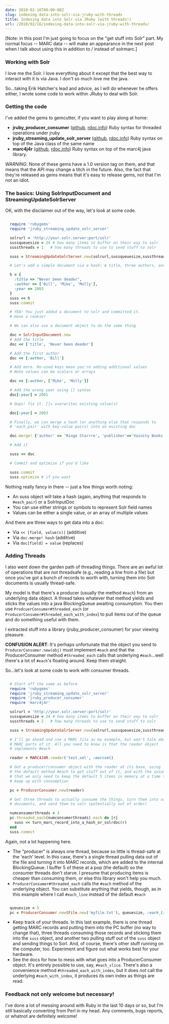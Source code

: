 ```yaml
---
date: 2010-02-16T00:00:00Z
slug: indexing-data-into-solr-via-jruby-with-threads
title: Indexing data into Solr via JRuby (with threads!)
url: /2010/02/16/indexing-data-into-solr-via-jruby-with-threads/
---
```


[Note: in this post I'm just going to focus on the "get stuff into Solr" part. My normal focus -- MARC data -- will
make an appearance in the next post when I talk about using this in addition to / instead of solrmarc.]


### Working with Solr

I love me the Solr. I love everything about it except that the best way to interact with it is via Java. I don't so much love me the java.

So...taking Erik Hatcher's lead and advice, as I will do whenever he offers either, I wrote some code to work within JRuby to deal with Solr.

### Getting the code

I've added the gems to gemcutter, if you want to play along at home:

  * **jruby\_producer\_consumer** ([github](http://github.com/billdueber/jruby_producer_consumer), [rdoc.info](http://rdoc.info/projects/billdueber/jruby_producer_consumer)) Ruby syntax for threaded operations under jruby
  * **jruby\_streaming\_update\_solr\_server** ([github](http://github.com/billdueber/jruby_streaming_update_solr_server), [rdoc.info](http://rdoc.info/projects/billdueber/jruby_streaming_update_solr_server)) Ruby syntax on top of the Java class of the same name
  * **marc4j4r** ([github](http://github.com/billdueber/marc4j4r), [rdoc.info](http://rdoc.info/projects/billdueber/marc4j4r)) Ruby syntax on top of the marc4j java library.

*WARNING*: None of these gems have a 1.0 version tag on them, and that means that the API may change a titch in
  the future. Also, the fact that they're released as gems means that it's easy to release gems, not that I'm not
  an idiot.

### The basics: Using SolrInputDocument and StreamingUpdateSolrServer

OK, with the disclaimer out of the way, let's look at some code.


~~~ruby

  require 'rubygems'
  require 'jruby_streaming_update_solr_server'

  solrurl = 'http://your.solr.server:port/solr'
  sussqueuesize = 24 # how many items to buffer on their way to solr
  sussthreads = 1   # how many threads to use to send stuff to solr

  suss = StreamingUpdateSolrServer.new(solrurl,sussqueuesize,sussthreads)

  # Let's add a simple document via a hash: A title, three authors, and a year

  h = {
    :title => "Never been deader",
    :author => ['Bill', 'Mike', 'Molly'],
    :year => 2003
  }
  suss << h
  suss.commit

  # YEA! You just added a document to solr and committed it.
  # Have a cookie!

  # We can also use a document object to do the same thing

  doc = SolrInputDocument.new
  # Add the title
  doc << ['title', 'Never been deader']

  # Add the first author
  doc << [:author, 'Bill']

  # Add more. Re-used keys mean you're adding additional values
  # Note values can be scalars or arrays

  doc << [:author, ['Mike', 'Molly']]

  # Add the wrong year using [] syntax
  doc[:year] = 2001

  # Oops! fix it. []= overwrites existing value(s)

  doc[:year] = 2003

  # Finally, we can merge a hash (or anything else that responds to
  # 'each_pair' with key-value pairs) into an existing doc

  doc.merge! {'author' => 'Ringo Starrre', 'publisher'=>'Vainity Books'}

  # Add it

  suss << doc

  # Commit and optimize if you'd like

  suss.commit
  suss.optimize # if you want


~~~

Nothing really fancy in there -- just a few things worth noting:

  * An suss object will take a hash (again, anything that responds to `#each_pair`) or a SolrInputDoc
  * You can use either strings or symbols to represent Solr field names
  * Values can be either a single value, or an array of multiple values

And there are three ways to get data into a doc:

  * Via `<< [field, value(s)]` (additive)
  * Via `doc.merge! hash` (additive)
  * Via `doc[field] = value` (replaces)

### Adding Threads

I also went down the garden path of threading things. There are an awful lot
of operations that are not threadsafe (e.g., reading a line from a file) but
once you've got a bunch of records to worth with, turning them into Solr
documents is usually thread-safe.

My model is that there's a producer (usually the method `#each`) from an
underlying data object. A thread takes whatever that method yields
and sticks the values into a java
BlockingQueue awaiting consumption. You then use `ProdcuerConsumer#threaded_each`
(or `ProducerConsumer#threaded_each_with_index`) to pull items out of the queue and do something useful with them.

I extracted stuff into a library (jruby\_producer\_consumer) for your viewing pleasure.

**CONFUSION ALERT**: It's perhaps unfortunate that the object you send to `ProducerConsumer.new(obj)` must implement `#each` and that the ProducerConsumer method `#threaded_each` calls that underlying `#each`...well
there's a lot of `#each`'s floating around. Keep them straight.


So...let's look at some code to work with consumer threads.


~~~ruby

  # Start off the same as before
  require 'rubygems'
  require 'jruby_streaming_update_solr_server'
  require 'jruby_producer_consumer'
  require 'marc4j4r'

  solrurl = 'http://your.solr.server:port/solr'
  sussqueuesize = 24 # how many items to buffer on their way to solr
  sussthreads = 2   # how many threads to use to send stuff to solr

  suss = StreamingUpdateSolrServer.new(solrurl,sussqueuesize,sussthreads)

  # I'll go ahead and use a MARC file as my example, but won't talk about the
  # MARC parts of it. All you need to know is that the reader object
  # implements #each

  reader = MARC4J4R.reader('test.xml', :marcxml)

  # Get a producer/consumer object with the reader at its base, using
  # the default method #each to get stuff out of it, and with the assumption
  # that we only need to keep the default 5 items in memory at a time to
  # keep up with consumption

  pc = ProducerConsumer.new(reader)

  # Get three threads to actually consume the things, turn them into solr
  # documents, and send them to solr (potentially out of order)

  numconsumerthreads = 3
  pc.threaded_each(numconsumerthreads).each do |r|
    suss << turn_marc_record_into_a_hash_or_solrdoc(r)
  end
  suss.commit


~~~

Again, not a lot happening here.

  * The "producer" is always one thread, because so little is thread-safe at the 'each' level. In this case, there's a single thread pulling data out of the file and turning it into MARC records, which are added to the internal BlockingQueue. I buffer 5 of these at a pop (the default) so the consumer threads don't starve. I presume that producing items is cheaper than consuming them, or else this library won't help you much.
  * `ProducerConsumer#threaded_each` calls the `#each` method of the underlying object. You can substitute anything that yields, though, as in this example where I call `#each_line` instead of the default `#each`


~~~ruby

  queuesize = 5
  pc = ProducerConsumer.new(File.new('myfile.txt'), queuesize, :each_line)

~~~

  * Keep track of your threads. In this last example, there is one thread getting MARC records and putting them into the PC buffer (no way to change that), three threads consuming those records and sticking them into the `suss` object, and another two pulling stuff *out* of the `suss` object and sending things to Sorl. And, of course, there's other stuff running on the computer, too. Experiment and figure out what works best for your hardware.
  * See the docs for how to mess with what goes into a ProducerConsumer object. It's entirely possible to use, say, `#each_slice`. There's also a convenience method `#threaded_each_with_index`, but it does *not* call the underlying `#each_with_index`, it produces its own index as things are read.

### Feedback not only welcome but necessary!

I've done a lot of messing around with Ruby in the last 10 days or so, but I'm still basically converting from Perl in my head. Any comments, bugs reports, or whatnot are definitely welcome!
